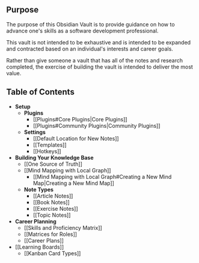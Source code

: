 
## Purpose
The purpose of this Obsidian Vault is to provide guidance on how to advance one's skills as a software development professional. 

This vault is not intended to be exhaustive and is intended to be expanded and contracted based on an individual's interests and career goals.

Rather than give someone a vault that has all of the notes and research completed, the exercise of building the vault is intended to deliver the most value.

## Table of Contents
- **Setup**
	- **Plugins**
		- [[Plugins#Core Plugins|Core Plugins]]
		- [[Plugins#Community Plugins|Community Plugins]]
	- **Settings**
		- [[Default Location for New Notes]]
		- [[Templates]]
		- [[Hotkeys]]
- **Building Your Knowledge Base**
	- [[One Source of Truth]]
	- [[Mind Mapping with Local Graph]]
		- [[Mind Mapping with Local Graph#Creating a New Mind Map|Creating a New Mind Map]]
	- **Note Types**
		- [[Article Notes]]
		- [[Book Notes]]
		- [[Exercise Notes]]
		- [[Topic Notes]]
- **Career Planning**
	- [[Skills and Proficiency Matrix]]
	- [[Matrices for Roles]]
	- [[Career Plans]]
- [[Learning Boards]]
	- [[Kanban Card Types]]


